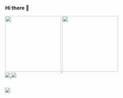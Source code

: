 ### Hi there 👋

<div>
  <a href="https://github.com/pvskp">
    <img height="180em" src="https://github-readme-stats.vercel.app/api?username=pvskp&count_private=true&show_icons=true&theme=gruvbox"/>
    <img height="180em" src="https://github-readme-stats.vercel.app/api/top-langs/?username=pvskp&layout=compact&theme=gruvbox"/>
  </a>
  <br>
</div>

<div>
   <a href="https://github.com/pvskp/Relogio-Pomodoro">
    <img src="https://github-readme-stats.vercel.app/api/pin/?username=pvskp&repo=Relogio-Pomodoro&theme=gruvbox"/>
   </a>
   <a href="">
    <img src="https://github-readme-stats.vercel.app/api/pin/?username=pvskp&repo=jacare_do_SUS&theme=gruvbox">
   </a>
</div>

##

<div>
  <a href="www.linkedin.com/in/paulo-vinícius-pinto-743735200" target="_blank" >
    <img src="https://img.shields.io/badge/LinkedIn-0077B5?style=for-the-badge&logo=linkedin&logoColor=white">
  </a>

</div>
